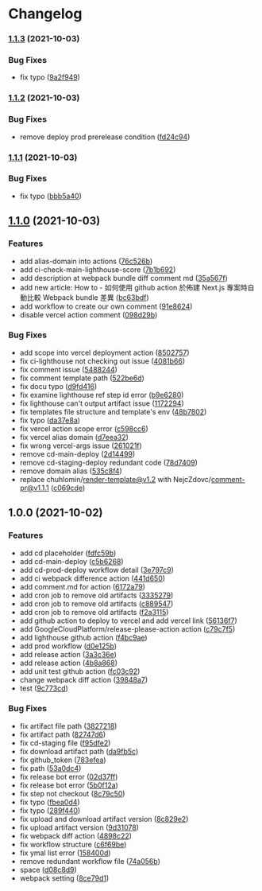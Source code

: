 # Changelog

### [1.1.3](https://www.github.com/EiffelFly/summerbud-main-site/compare/v1.1.2...v1.1.3) (2021-10-03)


### Bug Fixes

* fix typo ([9a2f949](https://www.github.com/EiffelFly/summerbud-main-site/commit/9a2f949bb3cd6d7387d1c656ba57abc15612b012))

### [1.1.2](https://www.github.com/EiffelFly/summerbud-main-site/compare/v1.1.1...v1.1.2) (2021-10-03)


### Bug Fixes

* remove deploy prod prerelease condition ([fd24c94](https://www.github.com/EiffelFly/summerbud-main-site/commit/fd24c9477953f0279acb47d1691ed3173a8572a7))

### [1.1.1](https://www.github.com/EiffelFly/summerbud-main-site/compare/v1.1.0...v1.1.1) (2021-10-03)


### Bug Fixes

* fix typo ([bbb5a40](https://www.github.com/EiffelFly/summerbud-main-site/commit/bbb5a40e54874224daaed1dc75507f42ff563b4d))

## [1.1.0](https://www.github.com/EiffelFly/summerbud-main-site/compare/v1.0.0...v1.1.0) (2021-10-03)


### Features

* add alias-domain into actions ([76c526b](https://www.github.com/EiffelFly/summerbud-main-site/commit/76c526bc71e6ef1a2ab34c3ae9046814cd0060af))
* add ci-check-main-lighthouse-score ([7b1b692](https://www.github.com/EiffelFly/summerbud-main-site/commit/7b1b692c169875cea514b01dcd3c4c9bdf10832d))
* add description at webpack bundle diff comment md ([35a567f](https://www.github.com/EiffelFly/summerbud-main-site/commit/35a567f7d887577f1bcb36768d3944bef316dcf1))
* add new article: How to - 如何使用 github action 於佈建 Next.js 專案時自動比較 Webpack bundle 差異 ([bc63bdf](https://www.github.com/EiffelFly/summerbud-main-site/commit/bc63bdfdda24ae7d7ab137f055af68beb780afe9))
* add workflow to create our own comment ([91e8624](https://www.github.com/EiffelFly/summerbud-main-site/commit/91e8624d59ce3725c7790c2bce69d55d6de3ec9c))
* disable vercel action comment ([098d29b](https://www.github.com/EiffelFly/summerbud-main-site/commit/098d29b3ae1dfe51ef5b2e4fda29c358a770f313))


### Bug Fixes

* add scope into vercel deployment action ([8502757](https://www.github.com/EiffelFly/summerbud-main-site/commit/8502757e709c837c0d6cc974dfadd5bb7b261474))
* fix ci-lighthouse not checking out issue ([4081b66](https://www.github.com/EiffelFly/summerbud-main-site/commit/4081b66cce8476b9b49e9557ab64c649475d91ae))
* fix comment issue ([5488244](https://www.github.com/EiffelFly/summerbud-main-site/commit/54882440d8a43b625dcf8776f6eae956773c16d7))
* fix comment template path ([522be6d](https://www.github.com/EiffelFly/summerbud-main-site/commit/522be6d5e816feab4a2b73aac8a0cd88b3287dc6))
* fix docu typo ([d9fd416](https://www.github.com/EiffelFly/summerbud-main-site/commit/d9fd4163b6c202b35d05a178d57efef9aff404c0))
* fix examine lighthouse ref step id error ([b9e6280](https://www.github.com/EiffelFly/summerbud-main-site/commit/b9e628044977fe1d9972ac48d85193878672c686))
* fix lighthouse can't output artifact issue ([1172294](https://www.github.com/EiffelFly/summerbud-main-site/commit/117229444e8ee1260fc74b3d3f0ea74a96e063ca))
* fix templates file structure and template's env ([48b7802](https://www.github.com/EiffelFly/summerbud-main-site/commit/48b7802a1a51651ad3b90c97ef869fb9b03f444a))
* fix typo ([da37e8a](https://www.github.com/EiffelFly/summerbud-main-site/commit/da37e8a4583bca0117034399b31227a374afa094))
* fix vercel action scope error ([c598cc6](https://www.github.com/EiffelFly/summerbud-main-site/commit/c598cc6b59cc6f1fdf8b202a5cb25e28fa8a975d))
* fix vercel alias domain ([d7eea32](https://www.github.com/EiffelFly/summerbud-main-site/commit/d7eea3296f3c72a1013c67a5408d1d961f565dac))
* fix wrong vercel-args issue ([261021f](https://www.github.com/EiffelFly/summerbud-main-site/commit/261021f81a17a6775d5cbe3302efea1b5a9a1ebd))
* remove cd-main-deploy ([2d14499](https://www.github.com/EiffelFly/summerbud-main-site/commit/2d144990691f14811a454ae1a595aa3d6d8cdc83))
* remove cd-staging-deploy redundant code ([78d7409](https://www.github.com/EiffelFly/summerbud-main-site/commit/78d7409519bdf347d5b36a34d6dd3e12898002e4))
* remove domain alias ([535c8f4](https://www.github.com/EiffelFly/summerbud-main-site/commit/535c8f43fc33e62e4f8134251a0ab9dc217d8b56))
* replace chuhlomin/render-template@v1.2 with NejcZdovc/comment-pr@v1.1.1 ([c069cde](https://www.github.com/EiffelFly/summerbud-main-site/commit/c069cde36037c2378067b53f47ac3516c893787a))

## 1.0.0 (2021-10-02)


### Features

* add cd placeholder ([fdfc59b](https://www.github.com/EiffelFly/summerbud-main-site/commit/fdfc59b8f28bba3a4d37bbdc9c02d41a5beab1c3))
* add cd-main-deploy ([c5b6268](https://www.github.com/EiffelFly/summerbud-main-site/commit/c5b6268050b09b56780da28c2bc76f81aa7a220f))
* add cd-prod-deploy workflow detail ([3e797c9](https://www.github.com/EiffelFly/summerbud-main-site/commit/3e797c9ba97be40ce94e5c5bf9f5029f7e9f7d5c))
* add ci webpack difference action ([441d650](https://www.github.com/EiffelFly/summerbud-main-site/commit/441d650dfd2152af9a41e0a6bbed083a89e58ff7))
* add comment.md for action ([6172a79](https://www.github.com/EiffelFly/summerbud-main-site/commit/6172a790e104f6ea24e2c8f7307d445b6ea3c5ee))
* add cron job to remove old artifacts ([3335279](https://www.github.com/EiffelFly/summerbud-main-site/commit/3335279893e9ef08fee14257172135898cf92a57))
* add cron job to remove old artifacts ([c889547](https://www.github.com/EiffelFly/summerbud-main-site/commit/c8895475f8c8710e0bcb197e404fa5fd3acbc381))
* add cron job to remove old artifacts ([f2a3115](https://www.github.com/EiffelFly/summerbud-main-site/commit/f2a3115ec757d3a1e49bc620b5cceb50189e5eea))
* add github action to deploy to vercel and add vercel link ([56136f7](https://www.github.com/EiffelFly/summerbud-main-site/commit/56136f75e4d75de1a7ae8c0d95dd0d718cb8348b))
* add GoogleCloudPlatform/release-please-action action ([c79c7f5](https://www.github.com/EiffelFly/summerbud-main-site/commit/c79c7f5e64b7b1e89762454157dae79c6007dd31))
* add lighthouse github action ([f4bc9ae](https://www.github.com/EiffelFly/summerbud-main-site/commit/f4bc9ae5439a48c1ca49419c1ff4b7b4e744cad7))
* add prod workflow ([d0e125b](https://www.github.com/EiffelFly/summerbud-main-site/commit/d0e125b589b5b40e7e18abf019a41f95c6218697))
* add release action ([3a3c36e](https://www.github.com/EiffelFly/summerbud-main-site/commit/3a3c36ed2c26d340d931832024efcd75b2ff1b1b))
* add release action ([4b8a868](https://www.github.com/EiffelFly/summerbud-main-site/commit/4b8a86801880cae06bb33d1604980cdf1df0086d))
* add unit test github action ([fc03c92](https://www.github.com/EiffelFly/summerbud-main-site/commit/fc03c92a621baebda0671c61e52592243a0d2942))
* change webpack diff action ([39848a7](https://www.github.com/EiffelFly/summerbud-main-site/commit/39848a763fffd3788400ffbc6655f54f4e5cc016))
* test ([9c773cd](https://www.github.com/EiffelFly/summerbud-main-site/commit/9c773cdfc62c4e147119d9395b15657fd61d9a57))


### Bug Fixes

* fix artifact file path ([3827218](https://www.github.com/EiffelFly/summerbud-main-site/commit/38272188aa6834f665614c1e1d9e4f5804a58cd2))
* fix artifact path ([82747d6](https://www.github.com/EiffelFly/summerbud-main-site/commit/82747d6608c52f5c26fdceaeb28f908abc627123))
* fix cd-staging file ([f95dfe2](https://www.github.com/EiffelFly/summerbud-main-site/commit/f95dfe213f973ab1982712733d9a76492ce09837))
* fix download artifact path ([da9fb5c](https://www.github.com/EiffelFly/summerbud-main-site/commit/da9fb5cd90122311ece65a11afff8e8d6bb78d87))
* fix github_token ([783efea](https://www.github.com/EiffelFly/summerbud-main-site/commit/783efea054b2214b9bf5ac73afe666bae414255f))
* fix path ([53a0dc4](https://www.github.com/EiffelFly/summerbud-main-site/commit/53a0dc42968f54e289eaa2765960d3f0168470f5))
* fix release bot error ([02d37ff](https://www.github.com/EiffelFly/summerbud-main-site/commit/02d37ffc38efa0573f1a25dae9aaa4aee985e43b))
* fix release bot error ([5b0f12a](https://www.github.com/EiffelFly/summerbud-main-site/commit/5b0f12ab82453dc9cddd13c267afd80c775e5265))
* fix step not checkout ([8c79c50](https://www.github.com/EiffelFly/summerbud-main-site/commit/8c79c50d9bc7c94f0b3e35a2be0cf90601b98c2f))
* fix typo ([fbea0d4](https://www.github.com/EiffelFly/summerbud-main-site/commit/fbea0d45c69b60379fadbe2c7f8c9a8311aff374))
* fix typo ([289f440](https://www.github.com/EiffelFly/summerbud-main-site/commit/289f4403edd9824bd71d1c3d200759f943e54d0c))
* fix upload and download artifact version ([8c829e2](https://www.github.com/EiffelFly/summerbud-main-site/commit/8c829e2ae403d52f6ebade1cf90540e7925f31e0))
* fix upload artifact version ([9d31078](https://www.github.com/EiffelFly/summerbud-main-site/commit/9d31078eedbb6c7a6d8cc5710fd548e36365b534))
* fix webpack diff action ([4898c22](https://www.github.com/EiffelFly/summerbud-main-site/commit/4898c223d545fa8ab58918c2c4f199412dc40714))
* fix workflow structure ([c6f69be](https://www.github.com/EiffelFly/summerbud-main-site/commit/c6f69be4ba599ef383cf06b97e6e43e180aad1b1))
* fix ymal list error ([158400d](https://www.github.com/EiffelFly/summerbud-main-site/commit/158400dea03e14bc49825da357f4c316402d5a8f))
* remove redundant workflow file ([74a056b](https://www.github.com/EiffelFly/summerbud-main-site/commit/74a056b4c79ce9fecc5c50c2f9905424370cecd0))
* space ([d08c8d9](https://www.github.com/EiffelFly/summerbud-main-site/commit/d08c8d96e738f61cb3a24fb36baa7dcdaf7433f2))
* webpack setting ([8ce79d1](https://www.github.com/EiffelFly/summerbud-main-site/commit/8ce79d16306672dcc2420af5f320870dc3322cfa))
